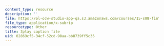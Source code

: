 ```yaml
---
content_type: resource
description: ''
file: https://ol-ocw-studio-app-qa.s3.amazonaws.com/courses/15-s08-fintech-shaping-the-financial-world-spring-2020/02869cf534cf52cd98aabb8739ff5c35_oYR6xdcFNwc.vtt
file_type: application/x-subrip
resourcetype: Other
title: 3play caption file
uid: 02869cf5-34cf-52cd-98aa-bb8739ff5c35
---
```

